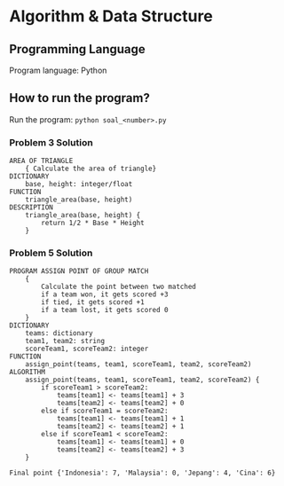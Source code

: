 # Algorithm & Data Structure
## Programming Language
Program language: Python

## How to run the program?
Run the program: `python soal_<number>.py`

### Problem 3 Solution
```
AREA OF TRIANGLE
    { Calculate the area of triangle}
DICTIONARY
    base, height: integer/float
FUNCTION
    triangle_area(base, height)
DESCRIPTION
    triangle_area(base, height) {
        return 1/2 * Base * Height
    }
```

### Problem 5 Solution
```
PROGRAM ASSIGN POINT OF GROUP MATCH
    {
        Calculate the point between two matched 
        if a team won, it gets scored +3
        if tied, it gets scored +1
        if a team lost, it gets scored 0    
    }
DICTIONARY
    teams: dictionary
    team1, team2: string
    scoreTeam1, scoreTeam2: integer
FUNCTION
    assign_point(teams, team1, scoreTeam1, team2, scoreTeam2)
ALGORITHM
    assign_point(teams, team1, scoreTeam1, team2, scoreTeam2) {
        if scoreTeam1 > scoreTeam2:
            teams[team1] <- teams[team1] + 3
            teams[team2] <- teams[team2] + 0
        else if scoreTeam1 = scoreTeam2:
            teams[team1] <- teams[team1] + 1
            teams[team2] <- teams[team2] + 1
        else if scoreTeam1 < scoreTeam2:
            teams[team1] <- teams[team1] + 0
            teams[team2] <- teams[team2] + 3
    }
```

`Final point {'Indonesia': 7, 'Malaysia': 0, 'Jepang': 4, 'Cina': 6}`